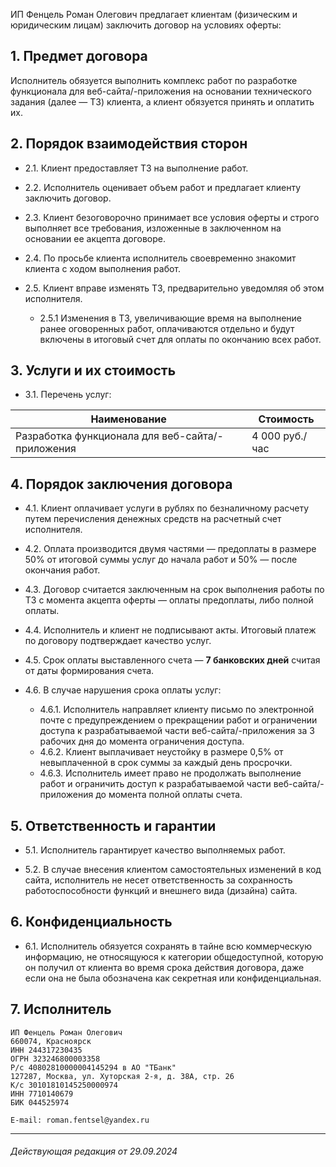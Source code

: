 
ИП Фенцель Роман Олегович предлагает клиентам (физическим и юридическим лицам) заключить договор на условиях оферты:


## 1. Предмет договора

Исполнитель обязуется выполнить комплекс работ по разработке функционала для веб-сайта/-приложения на основании технического задания (далее — ТЗ) клиента, а клиент обязуется принять и оплатить их.


## 2. Порядок взаимодействия сторон

* 2.1. Клиент предоставляет ТЗ на выполнение работ.


* 2.2. Исполнитель оценивает объем работ и предлагает клиенту заключить договор.


* 2.3. Клиент безоговорочно принимает все условия оферты и строго выполняет все требования, изложенные в заключенном на основании ее акцепта договоре.


* 2.4. По просьбе клиента исполнитель своевременно знакомит клиента с ходом выполнения работ.


* 2.5. Клиент вправе изменять ТЗ, предварительно уведомляя об этом исполнителя.
  * 2.5.1 Изменения в ТЗ, увеличивающие время на выполнение ранее оговоренных работ, оплачиваются отдельно и будут включены в итоговый счет для оплаты по окончанию всех работ.


## 3. Услуги и их стоимость

* 3.1. Перечень услуг:

| Наименование                                     | Стоимость      |
|--------------------------------------------------|----------------|
| Разработка функционала для веб-сайта/-приложения | 4 000 руб./час |



## 4. Порядок заключения договора

* 4.1. Клиент оплачивает услуги в рублях по безналичному расчету путем перечисления денежных средств на расчетный счет исполнителя.


* 4.2. Оплата производится двумя частями — предоплаты в размере 50% от итоговой суммы услуг до начала работ и 50% — после окончания работ.


* 4.3. Договор считается заключенным на срок выполнения работы по ТЗ с момента акцепта оферты — оплаты предоплаты, либо полной оплаты.


* 4.4. Исполнитель и клиент не подписывают акты. Итоговый платеж по договору подтверждает качество услуг.


* 4.5. Срок оплаты выставленного счета — **7 банковских дней** считая от даты формирования счета.


* 4.6. В случае нарушения срока оплаты услуг:
  * 4.6.1. Исполнитель направляет клиенту письмо по электронной почте с предупреждением о прекращении работ и ограничении доступа к разрабатываемой части веб-сайта/-приложения за 3 рабочих дня до момента ограничения доступа.
  * 4.6.2. Клиент выплачивает неустойку в размере 0,5% от невыплаченной в срок суммы за каждый день просрочки.
  * 4.6.3. Исполнитель имеет право не продолжать выполнение работ и ограничить доступ к разрабатываемой части веб-сайта/-приложения до момента полной оплаты счета.



## 5. Ответственность и гарантии

* 5.1. Исполнитель гарантирует качество выполняемых работ.


* 5.2. В случае внесения клиентом самостоятельных изменений в код сайта, исполнитель не несет ответственность за сохранность работоспособности функций и внешнего вида (дизайна) сайта.



## 6. Конфиденциальность

* 6.1. Исполнитель обязуется сохранять в тайне всю коммерческую информацию, не относящуюся к категории общедоступной, которую он получил от клиента во время срока действия договора, даже если она не была обозначена как секретная или конфиденциальная.



## 7. Исполнитель
```
ИП Фенцель Роман Олегович
660074, Красноярск
ИНН 244317230435
ОГРН 323246800003358
Р/с 40802810000004145294 в АО "ТБанк"
127287, Москва, ул. Хуторская 2-я, д. 38А, стр. 26
К/с 30101810145250000974
ИНН 7710140679
БИК 044525974

E-mail: roman.fentsel@yandex.ru
```

___

###### *Действующая редакция от 29.09.2024*

